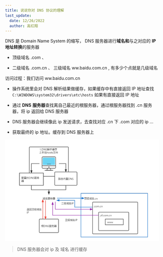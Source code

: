 ```yaml
---
title: 说说你对 DNS 协议的理解
last_update:
  date: 12/26/2022
  author: 高红翔
---
```


DNS 是 Domain Name System 的缩写， DNS 服务器进⾏**域名和**与之对应的 **IP 地址转换**的服务器

- 顶级域名 .com 、

- ⼆级域名 .com.cn 、 三级域名 ww.baidu.com.cn , 有多少个点就是⼏级域名

访问过程：我们访问 ww.baidu.com.cn

- 操作系统⾥会对 DNS 解析结果做缓存，如果缓存中有直接返回 IP 地址查找 `C:\WINDOWS\system32\drivers\etc\hosts` 如果有直接返回 IP 地址

- 通过 **DNS** **服务器**查找离⾃⼰最近的根服务器，通过根服务器找到 .cn 服务器，将 ip 返回给 DNS 服务器

- DNS 服务器会继续像此 ip 发送请求，去查找对应 .cn 下 .com 对应的 ip ...

- 获取最终的 ip 地址。缓存到 DNS 服务器上

![](https://raw.githubusercontent.com/Gao-Hongxiang/image-hosting/master/img/20221226190219.png)

> DNS 服务器会对 ip 及 域名 进⾏缓存
